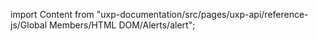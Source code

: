 
import Content from "uxp-documentation/src/pages/uxp-api/reference-js/Global Members/HTML DOM/Alerts/alert";

<Content query="product=photoshop"/>
